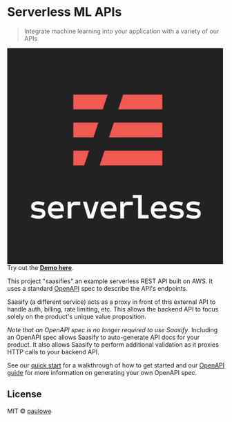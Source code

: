 # Serverless ML APIs

> Integrate machine learning into your application with a variety of our APIs

<a href="https://paulowe_elastic-ml_b304288f.saasify.sh" target="_blank"><img src="media/assets/serverlessml.png" align="center" width="500" alt="Serverless ML APIs"></a>
<br />
Try out the <a href="http://paulowe-destination-site.s3-website.us-east-2.amazonaws.com" target="_blank"><strong>Demo here</strong></a>.


This project "saasifies" an example serverless REST API built on AWS. It uses a standard [OpenAPI](https://swagger.io/specification/) spec to describe the API's endpoints.

Saasify (a different service) acts as a proxy in front of this external API to handle auth, billing, rate limiting, etc. This allows the backend API to focus solely on the product's unique value proposition.


_Note that an OpenAPI spec is no longer required to use Saasify_. Including an OpenAPI spec allows Saasify to auto-generate API docs for your product. It also allows Saasify to perform additional validation as it proxies HTTP calls to your backend API.

See our [quick start](https://docs.saasify.sh/#/quick-start) for a walkthrough of how to get started and our [OpenAPI guide](https://docs.saasify.sh/#/openapi) for more information on generating your own OpenAPI spec.

## License

MIT © [paulowe](https://github.com/paulowe)

